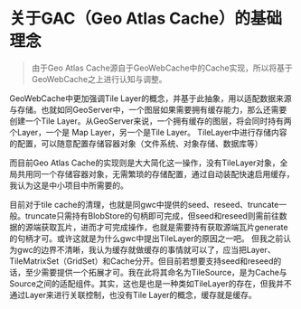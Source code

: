 # 关于GAC（Geo Atlas Cache）的基础理念

> 由于Geo Atlas Cache源自于GeoWebCache中的Cache实现，所以将基于GeoWebCache之上进行认知与调整。

GeoWebCache中更加强调Tile Layer的概念，并基于此抽象，用以适配数据来源与存储。也就如同GeoServer中，一个图层如果需要拥有缓存能力，那么还需要创建一个Tile Layer。从GeoServer来说，一个拥有缓存的图层，将会同时持有两个Layer，一个是 Map Layer，另一个是Tile Layer。
TileLayer中进行存储内容的配置，可以随意配置存储容器对象（文件系统、对象存储、数据库等）

而目前Geo Atlas Cache的实现则是大大简化这一操作，没有TileLayer对象，全局共用同一个存储容器对象，无需繁琐的存储配置，通过自动装配快速启用缓存，我认为这是中小项目中所需要的。

目前对于tile cache的清理，也就是同gwc中提供的seed、reseed、truncate一般。truncate只需持有BlobStore的句柄即可完成，但seed和reseed则需前往数据的源端获取瓦片，进而才可完成操作，也就是需要持有获取源端瓦片generate的句柄才可。或许这就是为什么gwc中提出TileLayer的原因之一吧。
但我之前认为gwc的边界不清晰，我认为缓存就做缓存的事情就可以了，应当把Layer、TileMatrixSet（GridSet）和Cache分开。但目前若想要支持seed和reseed的话，至少需要提供一个拓展才可。我在此将其命名为TileSource，是为Cache与Source之间的适配组件。其实，这也是也是一种类如TileLayer的存在，但我并不通过Layer来进行关联控制，也没有Tile Layer的概念，缓存就是缓存。